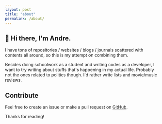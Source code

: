 ```yaml
---
layout: post
title: "about"
permalink: /about/
---
```


## 👋 Hi there, I'm Andre.

I have tons of repositories / websites / blogs / journals scattered with contents all around, so this is my attempt on combining them.

Besides doing schoolwork as a student and writing codes as a developer, I want to try writing about stuffs that's happening in my actual life. Probably not the ones related to politics though. I'd rather write lists and movie/music reviews.

## Contribute
Feel free to create an issue or make a pull request on [GitHub](https://github.com/drepram/djoernal).

Thanks for reading!
